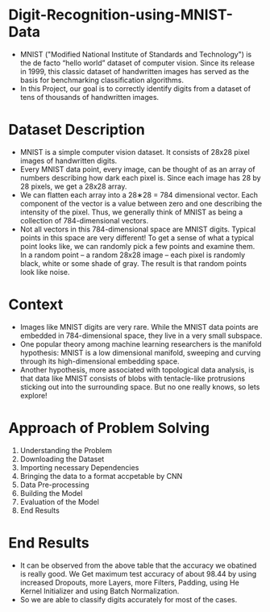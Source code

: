 # Digit-Recognition-using-MNIST-Data
- MNIST ("Modified National Institute of Standards and Technology") is the de facto “hello world” dataset of computer vision. Since its release in 1999, this classic dataset of handwritten images has served as the basis for benchmarking classification algorithms.
- In this Project, our goal is to correctly identify digits from a dataset of tens of thousands of handwritten images.

# Dataset Description
- MNIST is a simple computer vision dataset. It consists of 28x28 pixel images of handwritten digits.
- Every MNIST data point, every image, can be thought of as an array of numbers describing how dark each pixel is. Since each image has 28 by 28 pixels, we get a 28x28 array.
- We can flatten each array into a 28∗28 = 784 dimensional vector. Each component of the vector is a value between zero and one describing the intensity of the pixel. Thus, we generally think of MNIST as being a collection of 784-dimensional vectors.
- Not all vectors in this 784-dimensional space are MNIST digits. Typical points in this space are very different! To get a sense of what a typical point looks like, we can randomly pick a few points and examine them. In a random point – a random 28x28 image – each pixel is randomly black, white or some shade of gray. The result is that random points look like noise.

# Context
- Images like MNIST digits are very rare. While the MNIST data points are embedded in 784-dimensional space, they live in a very small subspace.
- One popular theory among machine learning researchers is the manifold hypothesis: MNIST is a low dimensional manifold, sweeping and curving through its high-dimensional embedding space.
- Another hypothesis, more associated with topological data analysis, is that data like MNIST consists of blobs with tentacle-like protrusions sticking out into the surrounding space. But no one really knows, so lets explore!

# Approach of Problem Solving
1. Understanding the Problem
2. Downloading the Dataset
3. Importing necessary Dependencies
4. Bringing the data to a format accpetable by CNN
5. Data Pre-processing
6. Building the Model
7. Evaluation of the Model
8. End Results

# End Results
- It can be observed from the above table that the accuracy we obatined is really good. We Get maximum test accuracy of about 98.44 by using increased Dropouts, more Layers, more Filters, Padding, using He Kernel Initializer and using Batch Normalization.
- So we are able to classify digits accurately for most of the cases.
